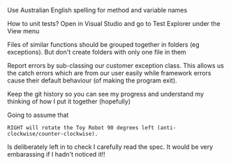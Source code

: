 Use Australian English spelling for method and variable names

How to unit tests?
Open in Visual Studio and go to Test Explorer under the View menu

Files of similar functions should be grouped together in folders (eg exceptions). But don't create folders with only one file in them

Report errors by sub-classing our customer exception class. This allows us the catch errors which are from our user easily while framework errors cause their default behaviour (of making the program exit).

Keep the git history so you can see my progress and understand my thinking of how I put it together (hopefully)

Going to assume that

```
RIGHT will rotate the Toy Robot 90 degrees left (anti-clockwise/counter-clockwise).
```
Is deliberately left in to check I carefully read the spec. It would be very embarassing if I hadn't noticed it!!
